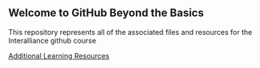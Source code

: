 ## Welcome to GitHub Beyond the Basics

This repository represents all of the associated files and resources for the Interalliance github course


[Additional Learning Resources](docs/resources.md)

